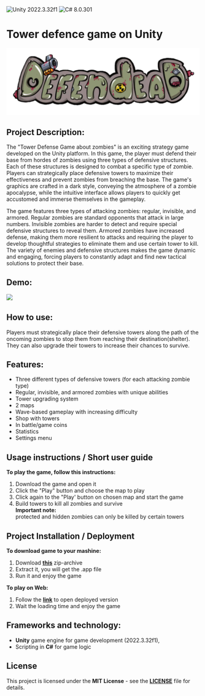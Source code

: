 ![Unity 2022.3.32f1](https://img.shields.io/badge/Unity-2022.3.32f1-blue.svg)
![C# 8.0.301](https://img.shields.io/badge/C%23-8.0.301-blue.svg)
# Tower defence game on Unity
<p style="text-align: center;">
  	<img src="Screenshoots/logo.png ">
</p>

## Project Description: 
The "Tower Defense Game about zombies" is an exciting strategy game developed on the Unity platform. In this game, the player must defend their base from hordes of zombies using three types of defensive structures. Each of these structures is designed to combat a specific type of zombie. Players can strategically place defensive towers to maximize their effectiveness and prevent zombies from breaching the base. The game's graphics are crafted in a dark style, conveying the atmosphere of a zombie apocalypse, while the intuitive interface allows players to quickly get accustomed and immerse themselves in the gameplay.

The game features three types of attacking zombies: regular, invisible, and armored. Regular zombies are standard opponents that attack in large numbers. Invisible zombies are harder to detect and require special defensive structures to reveal them. Armored zombies have increased defense, making them more resilient to attacks and requiring the player to develop thoughtful strategies to eliminate them and use certain tower to kill. The variety of enemies and defensive structures makes the game dynamic and engaging, forcing players to constantly adapt and find new tactical solutions to protect their base.

## Demo: 
<img src="Screenshoots/demo_upd.gif">

## How to use: 
Players must strategically place their defensive towers along the path of the oncoming zombies to stop them from reaching their destination(shelter). They can also upgrade their towers to increase their chances to survive.

## Features: 
- Three different types of defensive towers (for each attacking zombie type)
- Regular, invisible, and armored zombies with unique abilities 
- Tower upgrading system
- 2 maps
- Wave-based gameplay with increasing difficulty
- Shop with towers
- In battle/game coins
- Statistics
- Settings menu 

## Usage instructions / Short user guide
**To play the game, follow this instructions:**
1) Download the game and open it
2) Click the "Play" button and choose the map to play
3) Click again to the "Play' button on chosen map and start the game
4) Build towers to kill all zombies and survive     
**Important note:**  
protected and hidden zombies can only be killed by certain towers


## Project Installation / Deployment

**To download game to your mashine:**
1) Download **[this](MVP3.app.zip)** zip-archive
2) Extract it, you will get the .app file
3) Run it and enjoy the game 

**To play on Web:**
1) Follow the **[link](https://slant14.itch.io/tower-defense)** to open deployed version
2) Wait the loading time and enjoy the game

## Frameworks and technology:
 - **Unity** game engine for game development (2022.3.32f1), 
 - Scripting in **C#** for game logic

## License
This project is licensed under the **MIT License** - see the **[LICENSE](LICENSE)** file for details.